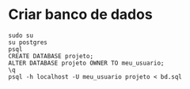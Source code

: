 # Criar banco de dados

```(code)
sudo su
su postgres
psql
CREATE DATABASE projeto;
ALTER DATABASE projeto OWNER TO meu_usuario;
\q
psql -h localhost -U meu_usuario projeto < bd.sql
```